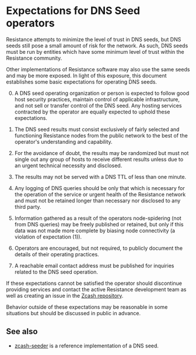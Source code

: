 Expectations for DNS Seed operators
====================================

Resistance attempts to minimize the level of trust in DNS seeds,
but DNS seeds still pose a small amount of risk for the network.
As such, DNS seeds must be run by entities which have some minimum
level of trust within the Resistance community.

Other implementations of Resistance software may also use the same
seeds and may be more exposed. In light of this exposure, this
document establishes some basic expectations for operating DNS seeds.

0. A DNS seed operating organization or person is expected to follow good
host security practices, maintain control of applicable infrastructure,
and not sell or transfer control of the DNS seed. Any hosting services
contracted by the operator are equally expected to uphold these expectations.

1. The DNS seed results must consist exclusively of fairly selected and
functioning Resistance nodes from the public network to the best of the
operator's understanding and capability.

2. For the avoidance of doubt, the results may be randomized but must not
single out any group of hosts to receive different results unless due to an
urgent technical necessity and disclosed.

3. The results may not be served with a DNS TTL of less than one minute.

4. Any logging of DNS queries should be only that which is necessary
for the operation of the service or urgent health of the Resistance
network and must not be retained longer than necessary nor disclosed
to any third party.

5. Information gathered as a result of the operators node-spidering
(not from DNS queries) may be freely published or retained, but only
if this data was not made more complete by biasing node connectivity
(a violation of expectation (1)).

6. Operators are encouraged, but not required, to publicly document the
details of their operating practices.

7. A reachable email contact address must be published for inquiries
related to the DNS seed operation.

If these expectations cannot be satisfied the operator should discontinue
providing services and contact the active Resistance development team as well as
creating an issue in the [Zcash repository](https://github.com/zcash/zcash).

Behavior outside of these expectations may be reasonable in some
situations but should be discussed in public in advance.

See also
----------
- [zcash-seeder](https://github.com/zcash/zcash-seeder) is a reference
  implementation of a DNS seed.
